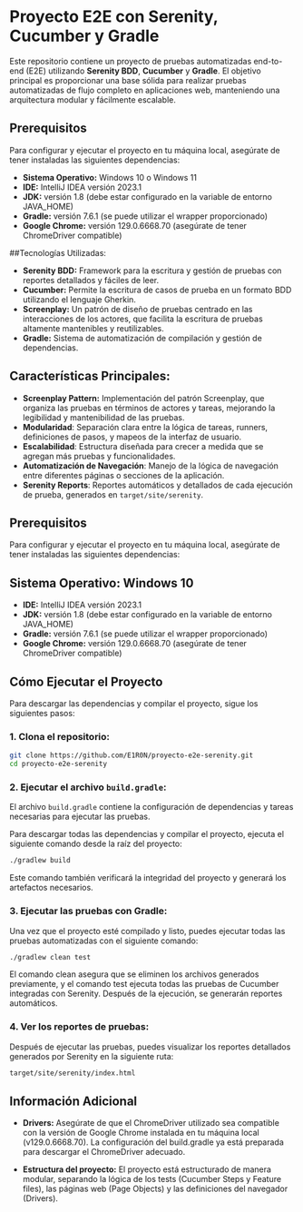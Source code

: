 # Proyecto E2E con Serenity, Cucumber y Gradle

Este repositorio contiene un proyecto de pruebas automatizadas end-to-end (E2E) utilizando **Serenity BDD**, **Cucumber** y **Gradle**. El objetivo principal es proporcionar una base sólida para realizar pruebas automatizadas de flujo completo en aplicaciones web, manteniendo una arquitectura modular y fácilmente escalable.

## Prerequisitos
Para configurar y ejecutar el proyecto en tu máquina local, asegúrate de tener instaladas las siguientes dependencias:

- **Sistema Operativo:** Windows 10 o Windows 11
- **IDE:** IntelliJ IDEA versión 2023.1
- **JDK:** versión 1.8 (debe estar configurado en la variable de entorno JAVA_HOME)
- **Gradle:** versión 7.6.1 (se puede utilizar el wrapper proporcionado)
- **Google Chrome:** versión 129.0.6668.70 (asegúrate de tener ChromeDriver compatible)

##Tecnologías Utilizadas:
- **Serenity BDD:** Framework para la escritura y gestión de pruebas con reportes detallados y fáciles de leer.
- **Cucumber:** Permite la escritura de casos de prueba en un formato BDD utilizando el lenguaje Gherkin.
- **Screenplay:** Un patrón de diseño de pruebas centrado en las interacciones de los actores, que facilita la escritura de pruebas altamente mantenibles y reutilizables.
- **Gradle:** Sistema de automatización de compilación y gestión de dependencias.
  
## Características Principales:
- **Screenplay Pattern:** Implementación del patrón Screenplay, que organiza las pruebas en términos de actores y tareas, mejorando la legibilidad y mantenibilidad de las pruebas.
- **Modularidad**: Separación clara entre la lógica de tareas, runners, definiciones de pasos, y mapeos de la interfaz de usuario.
- **Escalabilidad**: Estructura diseñada para crecer a medida que se agregan más pruebas y funcionalidades.
- **Automatización de Navegación**: Manejo de la lógica de navegación entre diferentes páginas o secciones de la aplicación.
- **Serenity Reports**: Reportes automáticos y detallados de cada ejecución de prueba, generados en `target/site/serenity`.

## Prerequisitos
Para configurar y ejecutar el proyecto en tu máquina local, asegúrate de tener instaladas las siguientes dependencias:

## Sistema Operativo: Windows 10
- **IDE:** IntelliJ IDEA versión 2023.1
- **JDK:** versión 1.8 (debe estar configurado en la variable de entorno JAVA_HOME)
- **Gradle:** versión 7.6.1 (se puede utilizar el wrapper proporcionado)
- **Google Chrome:** versión 129.0.6668.70 (asegúrate de tener ChromeDriver compatible)

## Cómo Ejecutar el Proyecto
Para descargar las dependencias y compilar el proyecto, sigue los siguientes pasos:

### 1. Clona el repositorio:
   ```bash
  git clone https://github.com/E1R0N/proyecto-e2e-serenity.git
  cd proyecto-e2e-serenity
  ```
### 2. Ejecutar el archivo `build.gradle`:
El archivo `build.gradle` contiene la configuración de dependencias y tareas necesarias para ejecutar las pruebas.

Para descargar todas las dependencias y compilar el proyecto, ejecuta el siguiente comando desde la raíz del proyecto:
```bash
./gradlew build
```
Este comando también verificará la integridad del proyecto y generará los artefactos necesarios.
### 3. Ejecutar las pruebas con Gradle:
Una vez que el proyecto esté compilado y listo, puedes ejecutar todas las pruebas automatizadas con el siguiente comando:
```bash
./gradlew clean test
```
El comando clean asegura que se eliminen los archivos generados previamente, y el comando test ejecuta todas las pruebas de Cucumber integradas con Serenity. Después de la ejecución, se generarán reportes automáticos.
### 4. Ver los reportes de pruebas:
Después de ejecutar las pruebas, puedes visualizar los reportes detallados generados por Serenity en la siguiente ruta:
```bash
target/site/serenity/index.html
```

## Información Adicional
- **Drivers:** Asegúrate de que el ChromeDriver utilizado sea compatible con la versión de Google Chrome instalada en tu máquina local (v129.0.6668.70). La configuración del build.gradle ya está preparada para descargar el ChromeDriver adecuado.

- **Estructura del proyecto:** El proyecto está estructurado de manera modular, separando la lógica de los tests (Cucumber Steps y Feature files), las páginas web (Page Objects) y las definiciones del navegador (Drivers).

